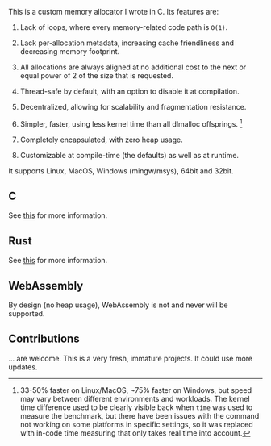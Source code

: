 This is a custom memory allocator I wrote in C. Its features are:

1. Lack of loops, where every memory-related code path is `O(1)`.

2. Lack per-allocation metadata, increasing cache friendliness and decreasing memory footprint.

3. All allocations are always aligned at no additional cost to the next or equal power of 2 of the size that is requested.

4. Thread-safe by default, with an option to disable it at compilation.

5. Decentralized, allowing for scalability and fragmentation resistance.

6. Simpler, faster, using less kernel time than all dlmalloc offsprings. [^1]

7. Completely encapsulated, with zero heap usage.

8. Customizable at compile-time (the defaults) as well as at runtime.

[^1]: 33-50% faster on Linux/MacOS, ~75% faster on Windows, but speed may vary between different environments and workloads. The kernel time difference used to be clearly visible back when `time` was used to measure the benchmark, but there have been issues with the command not working on some platforms in specific settings, so it was replaced with in-code time measuring that only takes real time into account.

It supports Linux, MacOS, Windows (mingw/msys), 64bit and 32bit.

## C

See [this](clang.md) for more information.

## Rust

See [this](https://crates.io/crates/shalloc) for more information.

## WebAssembly

By design (no heap usage), WebAssembly is not and never will be supported.

## Contributions

... are welcome. This is a very fresh, immature projects. It could use more updates.
